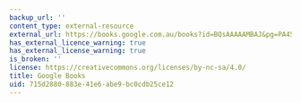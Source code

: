 ```yaml
---
backup_url: ''
content_type: external-resource
external_url: https://books.google.com.au/books?id=BQsAAAAAMBAJ&pg=PA45&lpg=PA45&dq=the+us+antinuclear+movement+1979+bulletin&source=bl&ots=OtTqqzw26T&sig=GfdvhWijgsDFEP-k8z2UPK-zLXE&hl=en&ei=99N3TeTrFISgvQPnjo3LBQ&sa=X&oi=book_result&ct=result&resnum=1&ved=0CBoQ6AEwAA#v=onepage&q&f=false
has_external_licence_warning: true
has_external_license_warning: true
is_broken: ''
license: https://creativecommons.org/licenses/by-nc-sa/4.0/
title: Google Books
uid: 715d2880-883e-41e6-abe9-bc0cdb25ce12
---
```

